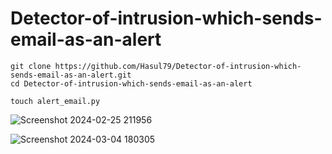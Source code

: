 # Detector-of-intrusion-which-sends-email-as-an-alert
```
git clone https://github.com/Hasul79/Detector-of-intrusion-which-sends-email-as-an-alert.git
cd Detector-of-intrusion-which-sends-email-as-an-alert

```
```
touch alert_email.py

```

![Screenshot 2024-02-25 211956](https://github.com/Hasul79/Detector-of-intrusion-which-sends-email-as-an-alert/assets/95657084/214ea343-f98e-430f-aa1b-713964d8d552)



![Screenshot 2024-03-04 180305](https://github.com/Hasul79/Detector-of-intrusion-which-sends-email-as-an-alert/assets/95657084/7dc5f06f-e435-4d27-99ae-92bd0452e5a9)
